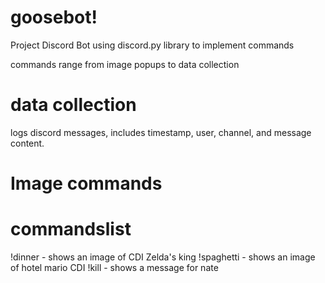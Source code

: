 # goosebot!

<p>Project Discord Bot using discord.py library to implement commands </p>
commands range from image popups to data collection

# data collection
logs discord messages, includes timestamp, user, channel, and message content.

# Image commands

# commandslist
!dinner - shows an image of CDI Zelda's king
!spaghetti - shows an image of hotel mario CDI
!kill - shows a message for nate
